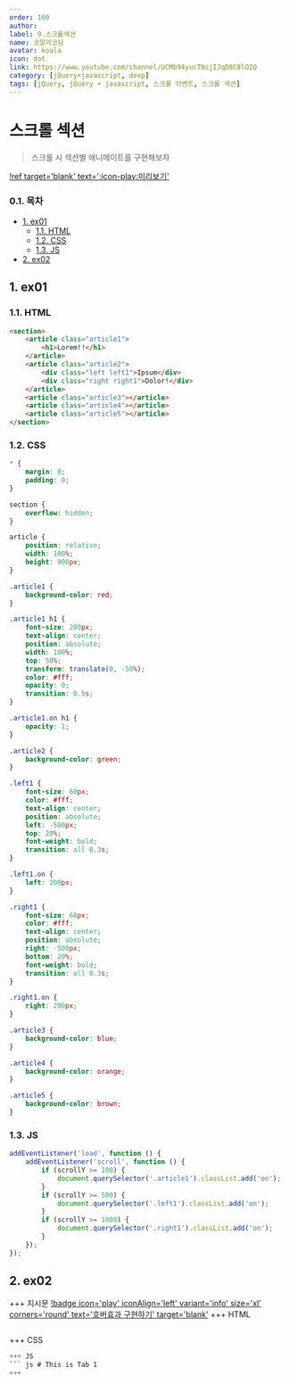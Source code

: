 ```yaml
---
order: 100
author:
label: 9.스크롤섹션
name: 코알라코딩
avatar: koala
icon: dot
link: https://www.youtube.com/channel/UCMb94yucTNsjIJqD8C8lO2Q
category: [jQuery+javascript, deep]
tags: [jQuery, jQuery + javascript, 스크롤 이벤트, 스크롤 섹션]
---
```


# 스크롤 섹션 <!-- omit in toc -->

> 스크롤 시 섹션별 애니메이트를 구현해보자

[!ref target='blank' text=':icon-play:미리보기'](./9/jq.html)

### 0.1. 목차 <!-- omit in toc -->

- [1. ex01](#1-ex01)
	- [1.1. HTML](#11-html)
	- [1.2. CSS](#12-css)
	- [1.3. JS](#13-js)
- [2. ex02](#2-ex02)


## 1. ex01

### 1.1. HTML

```html #
<section>
	<article class="article1">
		<h1>Lorem!!</h1>
	</article>
	<article class="article2">
		<div class="left left1">Ipsum</div>
		<div class="right right1">Dolor!</div>
	</article>
	<article class="article3"></article>
	<article class="article4"></article>
	<article class="article5"></article>
</section>
```

### 1.2. CSS

```css #
* {
	margin: 0;
	padding: 0;
}

section {
	overflow: hidden;
}

article {
	position: relative;
	width: 100%;
	height: 900px;
}

.article1 {
	background-color: red;
}

.article1 h1 {
	font-size: 200px;
	text-align: center;
	position: absolute;
	width: 100%;
	top: 50%;
	transform: translate(0, -50%);
	color: #fff;
	opacity: 0;
	transition: 0.5s;
}

.article1.on h1 {
	opacity: 1;
}

.article2 {
	background-color: green;
}

.left1 {
	font-size: 60px;
	color: #fff;
	text-align: center;
	position: absolute;
	left: -500px;
	top: 20%;
	font-weight: bold;
	transition: all 0.3s;
}

.left1.on {
	left: 200px;
}

.right1 {
	font-size: 60px;
	color: #fff;
	text-align: center;
	position: absolute;
	right: -500px;
	bottom: 20%;
	font-weight: bold;
	transition: all 0.3s;
}

.right1.on {
	right: 200px;
}

.article3 {
	background-color: blue;
}

.article4 {
	background-color: orange;
}

.article5 {
	background-color: brown;
}
```

### 1.3. JS

```js
addEventListener('load', function () {
	addEventListener('scroll', function () {
		if (scrollY >= 100) {
			document.querySelector('.article1').classList.add('on');
		}
		if (scrollY >= 500) {
			document.querySelector('.left1').classList.add('on');
		}
		if (scrollY >= 1000) {
			document.querySelector('.right1').classList.add('on');
		}
	});
});
```

## 2. ex02

+++ 지시문
[!badge icon='play' iconAlign='left' variant='info' size='xl' corners='round' text='호버효과 구현하기' target='blank'](./9/9-2q.html)
+++ HTML
``` html # This is Tab 1
```
+++ CSS
``` css # This is Tab 1
+++ JS
``` js # This is Tab 1
+++